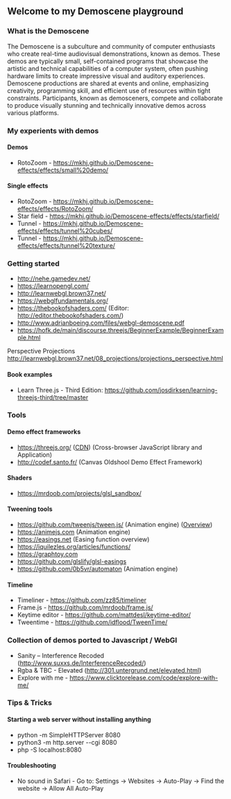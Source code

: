 ## Welcome to my Demoscene playground

### What is the Demoscene
The Demoscene is a subculture and community of computer enthusiasts who create real-time audiovisual demonstrations, known as demos. These demos are typically small, self-contained programs that showcase the artistic and technical capabilities of a computer system, often pushing hardware limits to create impressive visual and auditory experiences. Demoscene productions are shared at events and online, emphasizing creativity, programming skill, and efficient use of resources within tight constraints. Participants, known as demosceners, compete and collaborate to produce visually stunning and technically innovative demos across various platforms.

### My experients with demos
#### Demos
* RotoZoom - https://mkhj.github.io/Demoscene-effects/effects/small%20demo/

#### Single effects

* RotoZoom - https://mkhj.github.io/Demoscene-effects/effects/RotoZoom/
* Star field - https://mkhj.github.io/Demoscene-effects/effects/starfield/
* Tunnel - https://mkhj.github.io/Demoscene-effects/effects/tunnel%20cubes/
* Tunnel - https://mkhj.github.io/Demoscene-effects/effects/tunnel%20texture/

### Getting started

* http://nehe.gamedev.net/
* https://learnopengl.com/
* http://learnwebgl.brown37.net/
* https://webglfundamentals.org/
* https://thebookofshaders.com/ (Editor: http://editor.thebookofshaders.com/)
* http://www.adrianboeing.com/files/webgl-demoscene.pdf
* https://hofk.de/main/discourse.threejs/BeginnerExample/BeginnerExample.html

Perspective Projections
http://learnwebgl.brown37.net/08_projections/projections_perspective.html

#### Book examples
* Learn Three.js - Third Edition: https://github.com/josdirksen/learning-threejs-third/tree/master

### Tools

#### Demo effect frameworks
* https://threejs.org/ ([CDN](https://cdnjs.com/libraries/three.js/)) (Cross-browser JavaScript library and Application)
* http://codef.santo.fr/ (Canvas Oldshool Demo Effect Framework)

#### Shaders
* https://mrdoob.com/projects/glsl_sandbox/
  
#### Tweening tools
* https://github.com/tweenjs/tween.js/ (Animation engine) ([Overview](https://sole.github.io/tween.js/examples/03_graphs.html))
* https://animejs.com (Animation engine)
* https://easings.net (Easing function overview)
* https://iquilezles.org/articles/functions/
* https://graphtoy.com
* https://github.com/glslify/glsl-easings
* https://github.com/0b5vr/automaton (Animation engine)

#### Timeline
* Timeliner - https://github.com/zz85/timeliner
* Frame.js - https://github.com/mrdoob/frame.js/
* Keytime editor - https://github.com/mattdesl/keytime-editor/
* Tweentime - https://github.com/idflood/TweenTime/

### Collection of demos ported to Javascript / WebGl

* Sanity – Interference Recoded (http://www.suxxs.de/InterferenceRecoded/)
* Rgba & TBC - Elevated (http://301.untergrund.net/elevated.html)
* Explore with me - https://www.clicktorelease.com/code/explore-with-me/

### Tips & Tricks

#### Starting a web server without installing anything

* python -m SimpleHTTPServer 8080
* python3 -m http.server --cgi 8080
* php -S localhost:8080

#### Troubleshooting

* No sound in Safari - Go to: Settings -> Websites -> Auto-Play -> Find the website -> Allow All Auto-Play
